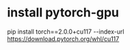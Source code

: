 # install pytorch-gpu
pip install torch==2.0.0+cu117 --index-url https://download.pytorch.org/whl/cu117